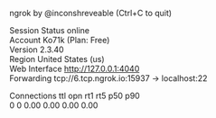 ngrok by @inconshreveable                                       (Ctrl+C to quit)
                                                                                
Session Status                online                                            
Account                       Ko71k (Plan: Free)                                
Version                       2.3.40                                            
Region                        United States (us)                                
Web Interface                 http://127.0.0.1:4040                             
Forwarding                    tcp://6.tcp.ngrok.io:15937 -> localhost:22        
                                                                                
Connections                   ttl     opn     rt1     rt5     p50     p90       
                              0       0       0.00    0.00    0.00    0.00      
                                                                       
